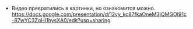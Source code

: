 * Видео превратились в картинки, но ознакомится можно.
https://docs.google.com/presentation/d/12vy_kc87fkaOneM3jQMGOI91c-87wYC3ZqHI1hysXA0/edit?usp=sharing